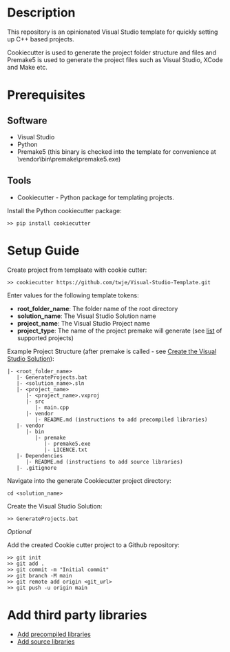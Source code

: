 # Description
This repository is an opinionated Visual Studio template for quickly setting up C++ based projects. 

Cookiecutter is used to generate the project folder structure and files and Premake5 is used to generate the project files such as Visual Studio, XCode and Make etc.

# Prerequisites

## Software
- Visual Studio
- Python
- Premake5 (this binary is checked into the template for convenience at \vendor\bin\premake\premake5.exe)

## Tools
- Cookiecutter - Python package for templating projects.

Install the Python cookiecutter package:
```
>> pip install cookiecutter
```

# Setup Guide

Create project from templaate with cookie cutter:
```
>> cookiecutter https://github.com/twje/Visual-Studio-Template.git
```

Enter values for the following template tokens:
- **root_folder_name**: The folder name of the root directory
- **solution_name**: The Visual Studio Solution name
- **project_name**: The Visual Studio Project name
- **project_type**: The name of the project premake will generate (see [list](https://premake.github.io/docs/Using-Premake) of supported projects)

Example Project Structure (after premake is called - see [Create the Visual Studio Solution](#CreateVSSolution)):
```
|- <root_folder_name>   
   |- GenerateProjects.bat
   |- <solution_name>.sln
   |- <project_name>
      |- <project_name>.vxproj
      |- src
         |- main.cpp
      |- vendor
         |- README.md (instructions to add precompiled libraries)
   |- vendor
      |- bin
         |- premake
            |- premake5.exe
            |- LICENCE.txt
   |- Dependencies
      |- README.md (instructions to add source libraries)
   |- .gitignore
```

Navigate into the generate Cookiecutter project directory:
```
cd <solution_name>
```

<a name="CreateVSSolution"></a>Create the Visual Studio Solution:
```
>> GenerateProjects.bat
```

*Optional*

Add the created Cookie cutter project to a Github repository:

```
>> git init
>> git add .
>> git commit -m "Initial commit"
>> git branch -M main
>> git remote add origin <git_url>
>> git push -u origin main
```

# Add third party libraries

- [Add precompiled libraries](./{{cookiecutter.root_folder_name}}/Dependencies/README.md)
- [Add source libraries](./{{cookiecutter.root_folder_name}}/{{cookiecutter.project_name}}/vendor/README.md)